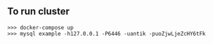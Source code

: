 ## To run cluster
```
>>> docker-compose up
>>> mysql example -h127.0.0.1 -P6446 -uantik -puoZjwLjeZcHY6tFk
```
